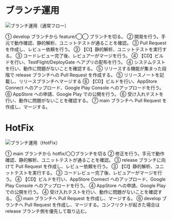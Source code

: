 # ブランチ運用

![ブランチ運用（通常フロー）](https://user-images.githubusercontent.com/34410077/121796281-c4702300-cc52-11eb-969a-333f90d3eeea.jpg)

① develop ブランチから feature/◯◯ ブランチを切る。
② 開発を行う。手元で動作確認、静的解析、ユニットテストが通ることを確認。
③ Pull Request を作成し、レビュー依頼を行う。
③ 【CI】静的解析、ユニットテストを実行する。
③ コードレビュー完了後、レビュアーがマージを行う。
④ 【CD】ビルドを行い、TestFlight/DeployGate へアプリの配布を行う。
④ システムテストを行い、動作に問題がないことを確認する。
⑤ リリースする機能が集まった段階で release ブランチへの Pull Request を作成する。
⑤ リリースノートを記載し、リリースブランチへマージする
⑥ 【CD】ビルドを行い、AppStore Connect へのアップロード、Google Play Console へのアップロードを行う。
⑥ AppStore への申請、Google Play での公開を行う。
⑥ 受け入れテストを行い、動作に問題がないことを確認する。
⑦ main ブランチへ Pull Request を作成し、マージする。

# HotFix

![ブランチ運用（HotFix）](https://user-images.githubusercontent.com/34410077/121796293-d05be500-cc52-11eb-8a0f-9dc1b91141c6.jpg)

① main ブランチから hotfix/〇〇ブランチを切る
② 修正を行う。手元で動作確認、静的解析、ユニットテストが通ることを確認。
③ release ブランチに向けて Pull Request を作成し、レビュー依頼を行う。
③ 【CI】静的解析、ユニットテストを実行する。
③ コードレビュー完了後、レビュアーがマージを行う。
④ 【CD】ビルドを行い、AppStore Connect へのアップロード、Google Play Console へのアップロードを行う。
④ AppStore への申請、Google Play での公開を行う。
④ 受け入れテストを行い、動作に問題がないことを確認する。
⑤ main ブランチへ Pull Request を作成し、マージする。
⑥ develop ブランチへ Pull Request を作成し、マージする。コンフリクトが起きた場合は release ブランチ側を優先して取り込む。

